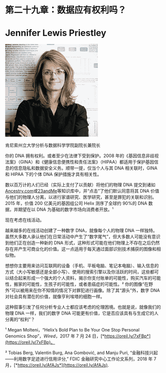 # 第二十九章：数据应有权利吗？

# Jennifer Lewis Priestley

![](img/JENNIFER_PRIESTLEY.png)

肯尼索州立大学分析与数据科学学院副院长兼院长

你的 DNA 拥有权利。或者至少在法律下受到保护。2008 年的《基因信息非歧视法案》（GINA）和《健康信息便携性和责任法案》（HIPAA）都适用于保护基因信息的信息隐私和数据安全义务。顺带一提，仅当个人与其 DNA 相关联时，GINA 和 HIPAA 下的个体 DNA 保护措施才具有相关性。

数以百万计的人们已经（实际上支付了以贡献）将他们的物理 DNA 提交到诸如[Ancestry.com](http://Ancestry.com)或[23andMe](https://www.23andme.com)等知识库中，并“点击”了他们默认同意将其 DNA 价值与他们的物理人分离，以进行家谱研究、医学研究，甚至是罪犯的关联和识别。2015 年，价值 200 亿美元的基因组公司 Helix 测序了全球约 90%的 DNA 数据，并期望在以 DNA 为基础的数字市场向消费者开放。¹

现在考虑在线活动。

越来越多的在线活动创建了一种数字 DNA，就像每个人的物理 DNA 一样独特。虽然大多数人承认他们在日常活动中产生了“数字尾气”，但大多数人可能没有意识到他们正在创造一种新的 DNA 形式，这种形式可能在他们物理上不存在之后仍然存在并产生可商业化的价值。这一点适用于每天通过面部识别技术捕获的图像和相似物。

想想你主要用来访问互联网的设备（手机、平板电脑、笔记本电脑）、输入信息的方式（大小写敏感还是全部小写）、使用的搜索引擎以及你活跃的时间，这些都可以结合起来形成一个强大的个人资料，揭示你支付账单的可能性，购买汽车的可能性，搬家的可能性，生孩子的可能性，或者患癌症的可能性。² 你的图像“在野外”可以被用来在你不知情的情况下对罪犯进行画像。除了其“源头”外，数字 DNA 对社会具有潜在的价值，就像亨利埃塔的细胞一样。

这种叙事引发了任何分析专业人士都应该考虑的伦理困境。也就是说，就像我们的物理 DNA 一样，我们的数字 DNA 可能更有价值，它是否应该具有与生成它的人分离的“权利”？

¹ Megan Molteni，“Helix’s Bold Plan to Be Your One Stop Personal Genomics Shop”，*Wired*，2017 年 7 月 24 日，[*https://oreil.ly/7xFBp*](https://oreil.ly/7xFBp)。

² Tobias Berg, Valentin Burg, Ana Gombović, and Manju Puri, “金融科技兴起——利用数字足迹进行信用评分,” FDIC 金融研究中心工作论文系列，2018 年 7 月，[*https://oreil.ly/AfAJs*](https://oreil.ly/AfAJs).
